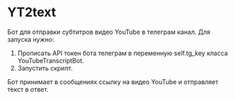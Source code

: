 # YT2text

Бот для отправки субтитров видео YouTube в телеграм канал.
Для запуска нужно:
1) Прописать API токен бота телеграм в переменную self.tg_key класса YouTubeTranscriptBot.
2) Запустить скрипт.

Бот принимает в сообщениях ссылку на видео YouTube и отправляет текст в ответ.
